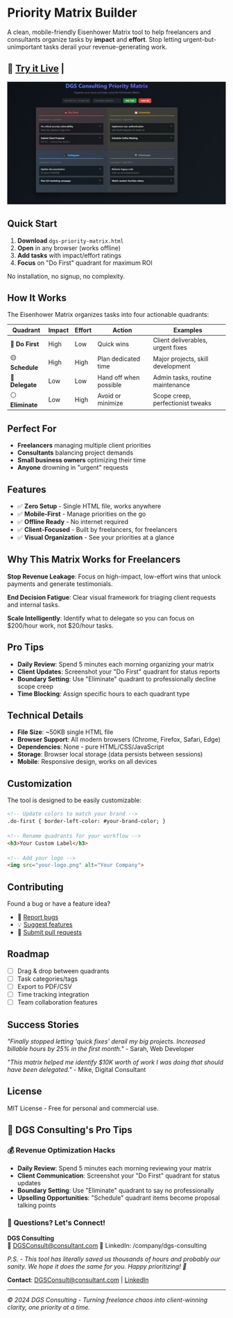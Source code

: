 # Priority Matrix Builder

A clean, mobile-friendly Eisenhower Matrix tool to help freelancers and consultants organize tasks by **impact** and **effort**. Stop letting urgent-but-unimportant tasks derail your revenue-generating work.

## 🚀 [Try it Live](https://dgsconsulting.github.io/priority-matrix-builder/) | 

![Priority Matrix Screenshot](docs/priority-matrix-example.png)

## Quick Start

1. **Download** `dgs-priority-matrix.html` 
2. **Open** in any browser (works offline)
3. **Add tasks** with impact/effort ratings
4. **Focus** on "Do First" quadrant for maximum ROI

No installation, no signup, no complexity.

## How It Works

The Eisenhower Matrix organizes tasks into four actionable quadrants:

| Quadrant | Impact | Effort | Action | Examples |
|----------|--------|--------|---------|----------|
| 🔴 **Do First** | High | Low | Quick wins | Client deliverables, urgent fixes |
| 🟡 **Schedule** | High | High | Plan dedicated time | Major projects, skill development |
| 🔵 **Delegate** | Low | Low | Hand off when possible | Admin tasks, routine maintenance |
| ⚪ **Eliminate** | Low | High | Avoid or minimize | Scope creep, perfectionist tweaks |

## Perfect For

- **Freelancers** managing multiple client priorities
- **Consultants** balancing project demands  
- **Small business owners** optimizing their time
- **Anyone** drowning in "urgent" requests

## Features

- ✅ **Zero Setup** - Single HTML file, works anywhere
- ✅ **Mobile-First** - Manage priorities on the go
- ✅ **Offline Ready** - No internet required
- ✅ **Client-Focused** - Built by freelancers, for freelancers
- ✅ **Visual Organization** - See your priorities at a glance

## Why This Matrix Works for Freelancers

**Stop Revenue Leakage**: Focus on high-impact, low-effort wins that unlock payments and generate testimonials.

**End Decision Fatigue**: Clear visual framework for triaging client requests and internal tasks.

**Scale Intelligently**: Identify what to delegate so you can focus on $200/hour work, not $20/hour tasks.

## Pro Tips

- **Daily Review**: Spend 5 minutes each morning organizing your matrix
- **Client Updates**: Screenshot your "Do First" quadrant for status reports  
- **Boundary Setting**: Use "Eliminate" quadrant to professionally decline scope creep
- **Time Blocking**: Assign specific hours to each quadrant type

## Technical Details

- **File Size**: ~50KB single HTML file
- **Browser Support**: All modern browsers (Chrome, Firefox, Safari, Edge)
- **Dependencies**: None - pure HTML/CSS/JavaScript
- **Storage**: Browser local storage (data persists between sessions)
- **Mobile**: Responsive design, works on all devices

## Customization

The tool is designed to be easily customizable:

```html
<!-- Update colors to match your brand -->
.do-first { border-left-color: #your-brand-color; }

<!-- Rename quadrants for your workflow -->
<h3>Your Custom Label</h3>

<!-- Add your logo -->
<img src="your-logo.png" alt="Your Company">
```

## Contributing

Found a bug or have a feature idea? 

- 🐛 [Report bugs](https://github.com/DGSConsulting/priority-matrix-builder/issues)
- 💡 [Suggest features](https://github.com/DGSConsulting/priority-matrix-builder/issues)
- 🔧 [Submit pull requests](https://github.com/DGSConsulting/priority-matrix-builder/pulls)

## Roadmap

- [ ] Drag & drop between quadrants
- [ ] Task categories/tags
- [ ] Export to PDF/CSV
- [ ] Time tracking integration
- [ ] Team collaboration features

## Success Stories

*"Finally stopped letting 'quick fixes' derail my big projects. Increased billable hours by 25% in the first month."* - Sarah, Web Developer

*"This matrix helped me identify $10K worth of work I was doing that should have been delegated."* - Mike, Digital Consultant

## License

MIT License - Free for personal and commercial use.

## 🎯 DGS Consulting's Pro Tips

### 💰 **Revenue Optimization Hacks**
- **Daily Review**: Spend 5 minutes each morning reviewing your matrix
- **Client Communication**: Screenshot your "Do First" quadrant for status updates
- **Boundary Setting**: Use "Eliminate" quadrant to say no professionally
- **Upselling Opportunities**: "Schedule" quadrant items become proposal talking points

### 📧 **Questions? Let's Connect!**

**DGS Consulting**  
📧 DGSConsult@consultant.com 
💼 LinkedIn: /company/dgs-consulting  

*P.S. - This tool has literally saved us thousands of hours and probably our sanity. We hope it does the same for you. Happy prioritizing! 🎯*

**Contact**: [DGSConsult@consultant.com](mailto:DGSConsult@consultant.com) | [LinkedIn](https://linkedin.com/company/dgs-consulting)

---


*© 2024 DGS Consulting - Turning freelance chaos into client-winning clarity, one priority at a time.*



